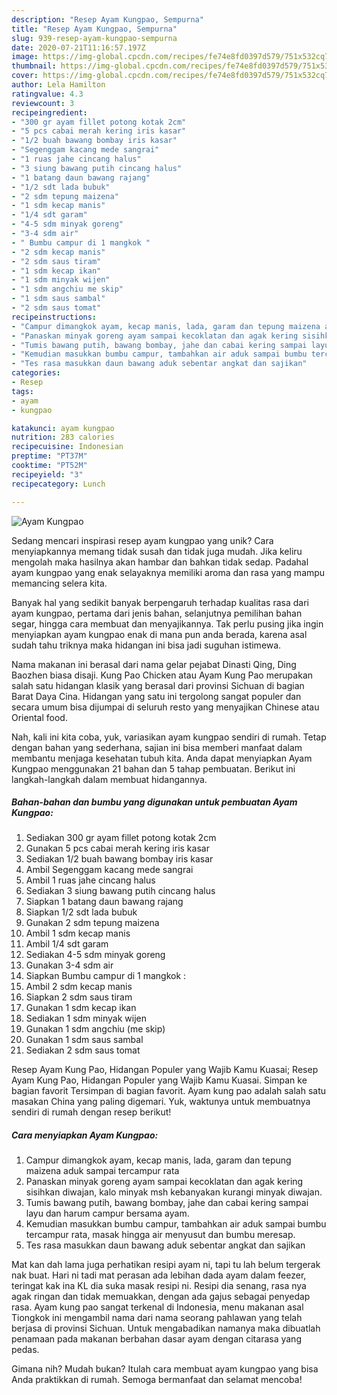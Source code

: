 ```yaml
---
description: "Resep Ayam Kungpao, Sempurna"
title: "Resep Ayam Kungpao, Sempurna"
slug: 939-resep-ayam-kungpao-sempurna
date: 2020-07-21T11:16:57.197Z
image: https://img-global.cpcdn.com/recipes/fe74e8fd0397d579/751x532cq70/ayam-kungpao-foto-resep-utama.jpg
thumbnail: https://img-global.cpcdn.com/recipes/fe74e8fd0397d579/751x532cq70/ayam-kungpao-foto-resep-utama.jpg
cover: https://img-global.cpcdn.com/recipes/fe74e8fd0397d579/751x532cq70/ayam-kungpao-foto-resep-utama.jpg
author: Lela Hamilton
ratingvalue: 4.3
reviewcount: 3
recipeingredient:
- "300 gr ayam fillet potong kotak 2cm"
- "5 pcs cabai merah kering iris kasar"
- "1/2 buah bawang bombay iris kasar"
- "Segenggam kacang mede sangrai"
- "1 ruas jahe cincang halus"
- "3 siung bawang putih cincang halus"
- "1 batang daun bawang rajang"
- "1/2 sdt lada bubuk"
- "2 sdm tepung maizena"
- "1 sdm kecap manis"
- "1/4 sdt garam"
- "4-5 sdm minyak goreng"
- "3-4 sdm air"
- " Bumbu campur di 1 mangkok "
- "2 sdm kecap manis"
- "2 sdm saus tiram"
- "1 sdm kecap ikan"
- "1 sdm minyak wijen"
- "1 sdm angchiu me skip"
- "1 sdm saus sambal"
- "2 sdm saus tomat"
recipeinstructions:
- "Campur dimangkok ayam, kecap manis, lada, garam dan tepung maizena aduk sampai tercampur rata"
- "Panaskan minyak goreng ayam sampai kecoklatan dan agak kering sisihkan diwajan, kalo minyak msh kebanyakan kurangi minyak diwajan."
- "Tumis bawang putih, bawang bombay, jahe dan cabai kering sampai layu dan harum campur bersama ayam."
- "Kemudian masukkan bumbu campur, tambahkan air aduk sampai bumbu tercampur rata, masak hingga air menyusut dan bumbu meresap."
- "Tes rasa masukkan daun bawang aduk sebentar angkat dan sajikan"
categories:
- Resep
tags:
- ayam
- kungpao

katakunci: ayam kungpao 
nutrition: 283 calories
recipecuisine: Indonesian
preptime: "PT37M"
cooktime: "PT52M"
recipeyield: "3"
recipecategory: Lunch

---
```



![Ayam Kungpao](https://img-global.cpcdn.com/recipes/fe74e8fd0397d579/751x532cq70/ayam-kungpao-foto-resep-utama.jpg)

Sedang mencari inspirasi resep ayam kungpao yang unik? Cara menyiapkannya memang tidak susah dan tidak juga mudah. Jika keliru mengolah maka hasilnya akan hambar dan bahkan tidak sedap. Padahal ayam kungpao yang enak selayaknya memiliki aroma dan rasa yang mampu memancing selera kita.

Banyak hal yang sedikit banyak berpengaruh terhadap kualitas rasa dari ayam kungpao, pertama dari jenis bahan, selanjutnya pemilihan bahan segar, hingga cara membuat dan menyajikannya. Tak perlu pusing jika ingin menyiapkan ayam kungpao enak di mana pun anda berada, karena asal sudah tahu triknya maka hidangan ini bisa jadi suguhan istimewa.

Nama makanan ini berasal dari nama gelar pejabat Dinasti Qing, Ding Baozhen biasa disaji. Kung Pao Chicken atau Ayam Kung Pao merupakan salah satu hidangan klasik yang berasal dari provinsi Sichuan di bagian Barat Daya Cina. Hidangan yang satu ini tergolong sangat populer dan secara umum bisa dijumpai di seluruh resto yang menyajikan Chinese atau Oriental food.


Nah, kali ini kita coba, yuk, variasikan ayam kungpao sendiri di rumah. Tetap dengan bahan yang sederhana, sajian ini bisa memberi manfaat dalam membantu menjaga kesehatan tubuh kita. Anda dapat menyiapkan Ayam Kungpao menggunakan 21 bahan dan 5 tahap pembuatan. Berikut ini langkah-langkah dalam membuat hidangannya.

<!--inarticleads1-->

##### Bahan-bahan dan bumbu yang digunakan untuk pembuatan Ayam Kungpao:

1. Sediakan 300 gr ayam fillet potong kotak 2cm
1. Gunakan 5 pcs cabai merah kering iris kasar
1. Sediakan 1/2 buah bawang bombay iris kasar
1. Ambil Segenggam kacang mede sangrai
1. Ambil 1 ruas jahe cincang halus
1. Sediakan 3 siung bawang putih cincang halus
1. Siapkan 1 batang daun bawang rajang
1. Siapkan 1/2 sdt lada bubuk
1. Gunakan 2 sdm tepung maizena
1. Ambil 1 sdm kecap manis
1. Ambil 1/4 sdt garam
1. Sediakan 4-5 sdm minyak goreng
1. Gunakan 3-4 sdm air
1. Siapkan  Bumbu campur di 1 mangkok :
1. Ambil 2 sdm kecap manis
1. Siapkan 2 sdm saus tiram
1. Gunakan 1 sdm kecap ikan
1. Sediakan 1 sdm minyak wijen
1. Gunakan 1 sdm angchiu (me skip)
1. Gunakan 1 sdm saus sambal
1. Sediakan 2 sdm saus tomat


Resep Ayam Kung Pao, Hidangan Populer yang Wajib Kamu Kuasai; Resep Ayam Kung Pao, Hidangan Populer yang Wajib Kamu Kuasai. Simpan ke bagian favorit Tersimpan di bagian favorit. Ayam kung pao adalah salah satu masakan China yang paling digemari. Yuk, waktunya untuk membuatnya sendiri di rumah dengan resep berikut! 

<!--inarticleads2-->

##### Cara menyiapkan Ayam Kungpao:

1. Campur dimangkok ayam, kecap manis, lada, garam dan tepung maizena aduk sampai tercampur rata
1. Panaskan minyak goreng ayam sampai kecoklatan dan agak kering sisihkan diwajan, kalo minyak msh kebanyakan kurangi minyak diwajan.
1. Tumis bawang putih, bawang bombay, jahe dan cabai kering sampai layu dan harum campur bersama ayam.
1. Kemudian masukkan bumbu campur, tambahkan air aduk sampai bumbu tercampur rata, masak hingga air menyusut dan bumbu meresap.
1. Tes rasa masukkan daun bawang aduk sebentar angkat dan sajikan


Mat kan dah lama juga perhatikan resipi ayam ni, tapi tu lah belum tergerak nak buat. Hari ni tadi mat perasan ada lebihan dada ayam dalam feezer, teringat kak ina KL dia suka masak resipi ni. Resipi dia senang, rasa nya agak ringan dan tidak memuakkan, dengan ada gajus sebagai penyedap rasa. Ayam kung pao sangat terkenal di Indonesia, menu makanan asal Tiongkok ini mengambil nama dari nama seorang pahlawan yang telah berjasa di provinsi Sichuan. Untuk mengabadikan namanya maka dibuatlah penamaan pada makanan berbahan dasar ayam dengan citarasa yang pedas. 

Gimana nih? Mudah bukan? Itulah cara membuat ayam kungpao yang bisa Anda praktikkan di rumah. Semoga bermanfaat dan selamat mencoba!
